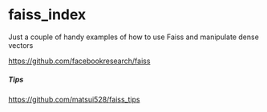 # faiss_index
Just a couple of handy examples of how to use Faiss and manipulate dense vectors

https://github.com/facebookresearch/faiss


##### Tips
https://github.com/matsui528/faiss_tips
